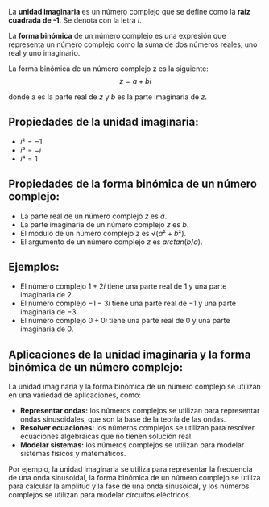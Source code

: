 La **unidad imaginaria** es un número complejo que se define como la **raíz cuadrada de -1**. Se denota con la letra $i$.

La **forma binómica** de un número complejo es una expresión que representa un número complejo como la suma de dos números reales, uno real y uno imaginario.

La forma binómica de un número complejo z es la siguiente:
$$
z = a + bi
$$

donde a es la parte real de $z$ y $b$ es la parte imaginaria de $z$.
## **Propiedades de la unidad imaginaria:**

- $i² = -1$
- $i³ = -i$
- $i⁴ = 1$
## **Propiedades de la forma binómica de un número complejo:**

- La parte real de un número complejo $z$ es $a$.
- La parte imaginaria de un número complejo $z$ es $b$.
- El módulo de un número complejo $z$ es $√(a² + b²)$.
- El argumento de un número complejo $z$ es $arctan(b/a)$.
## **Ejemplos:**

- El número complejo $1 + 2i$ tiene una parte real de $1$ y una parte imaginaria de $2$.
- El número complejo $-1 - 3i$ tiene una parte real de $-1$ y una parte imaginaria de $-3$.
- El número complejo $0 + 0i$ tiene una parte real de $0$ y una parte imaginaria de $0$.
## **Aplicaciones de la unidad imaginaria y la forma binómica de un número complejo:**

La unidad imaginaria y la forma binómica de un número complejo se utilizan en una variedad de aplicaciones, como:

- **Representar ondas:** los números complejos se utilizan para representar ondas sinusoidales, que son la base de la teoría de las ondas.
- **Resolver ecuaciones:** los números complejos se utilizan para resolver ecuaciones algebraicas que no tienen solución real.
- **Modelar sistemas:** los números complejos se utilizan para modelar sistemas físicos y matemáticos.

Por ejemplo, la unidad imaginaria se utiliza para representar la frecuencia de una onda sinusoidal, la forma binómica de un número complejo se utiliza para calcular la amplitud y la fase de una onda sinusoidal, y los números complejos se utilizan para modelar circuitos eléctricos.